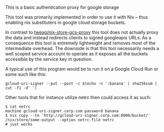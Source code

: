 This is a basic authentication proxy for google storage

This tool was primarily implemented in order to use it with Nix – thus enabling nix substituters in
google cloud storage buckets.

In contrast to [tweag/nix-store-gcs-proxy](https://github.com/tweag/nix-store-gcs-proxy) this tool
does not actually proxy the data and instead redirects clients to signed googleapis URLs. As a
consequence this tool is extremely lightweight and removes most of the intermediate overhead. The
downside is that this tool necessarily needs a well scoped service account to operate as it exposes
all the buckets accessible by the service key in question.

A typical use of this program would be to run it on a Google Cloud Run or some such like this:

```
gcloud-uri-signer --put --post -c $(echo -n ':banana' | sha256sum | cut -f1 -d' ')
```

Other tools that for instance utilize netrc then could access it as such:

```
$ cat netrc
machine gcloud-uri-signer.corp.com password banana
$ nix copy --to 'http://gcloud-uri-signer.corp.com:8000/bucket/' /nix/store/some-output --option netrc-file netrc
# just works
```
